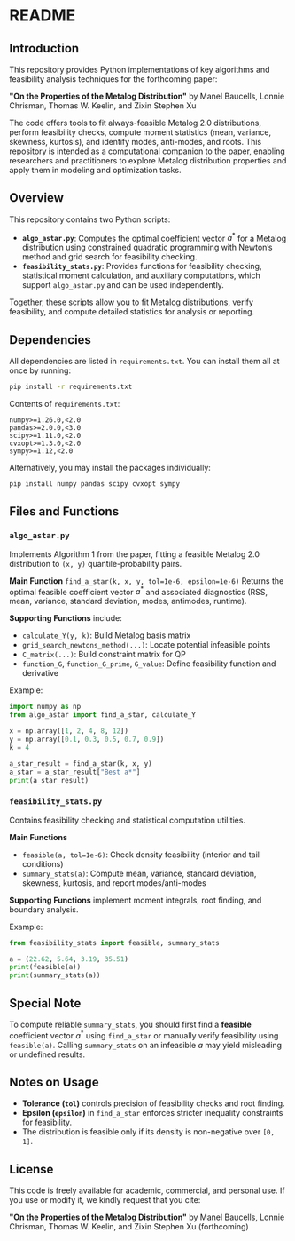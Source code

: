 # README

## Introduction

This repository provides Python implementations of key algorithms and feasibility analysis techniques for the forthcoming paper:

**"On the Properties of the Metalog Distribution"**
by Manel Baucells, Lonnie Chrisman, Thomas W. Keelin, and Zixin Stephen Xu

The code offers tools to fit always-feasible Metalog 2.0 distributions, perform feasibility checks, compute moment statistics (mean, variance, skewness, kurtosis), and identify modes, anti-modes, and roots. This repository is intended as a computational companion to the paper, enabling researchers and practitioners to explore Metalog distribution properties and apply them in modeling and optimization tasks.

## Overview

This repository contains two Python scripts:

* **`algo_astar.py`**: Computes the optimal coefficient vector $a^*$ for a Metalog distribution using constrained quadratic programming with Newton’s method and grid search for feasibility checking.
* **`feasibility_stats.py`**: Provides functions for feasibility checking, statistical moment calculation, and auxiliary computations, which support `algo_astar.py` and can be used independently.

Together, these scripts allow you to fit Metalog distributions, verify feasibility, and compute detailed statistics for analysis or reporting.

## Dependencies

All dependencies are listed in `requirements.txt`. You can install them all at once by running:

```sh
pip install -r requirements.txt
```

Contents of `requirements.txt`:

```
numpy>=1.26.0,<2.0
pandas>=2.0.0,<3.0
scipy>=1.11.0,<2.0
cvxopt>=1.3.0,<2.0
sympy>=1.12,<2.0
```

Alternatively, you may install the packages individually:

```sh
pip install numpy pandas scipy cvxopt sympy
```

## Files and Functions

### `algo_astar.py`

Implements Algorithm 1 from the paper, fitting a feasible Metalog 2.0 distribution to `(x, y)` quantile-probability pairs.

**Main Function**
`find_a_star(k, x, y, tol=1e-6, epsilon=1e-6)`
Returns the optimal feasible coefficient vector $a^*$ and associated diagnostics (RSS, mean, variance, standard deviation, modes, antimodes, runtime).

**Supporting Functions** include:

* `calculate_Y(y, k)`: Build Metalog basis matrix
* `grid_search_newtons_method(...)`: Locate potential infeasible points
* `C_matrix(...)`: Build constraint matrix for QP
* `function_G`, `function_G_prime`, `G_value`: Define feasibility function and derivative

Example:

```python
import numpy as np
from algo_astar import find_a_star, calculate_Y

x = np.array([1, 2, 4, 8, 12])
y = np.array([0.1, 0.3, 0.5, 0.7, 0.9])
k = 4

a_star_result = find_a_star(k, x, y)
a_star = a_star_result["Best a*"]
print(a_star_result)
```

### `feasibility_stats.py`

Contains feasibility checking and statistical computation utilities.

**Main Functions**

* `feasible(a, tol=1e-6)`: Check density feasibility (interior and tail conditions)
* `summary_stats(a)`: Compute mean, variance, standard deviation, skewness, kurtosis, and report modes/anti-modes

**Supporting Functions** implement moment integrals, root finding, and boundary analysis.

Example:

```python
from feasibility_stats import feasible, summary_stats

a = (22.62, 5.64, 3.19, 35.51)
print(feasible(a))
print(summary_stats(a))
```

## Special Note

To compute reliable `summary_stats`, you should first find a **feasible** coefficient vector $a^*$ using `find_a_star` or manually verify feasibility using `feasible(a)`. Calling `summary_stats` on an infeasible $a$ may yield misleading or undefined results.

## Notes on Usage

* **Tolerance (`tol`)** controls precision of feasibility checks and root finding.
* **Epsilon (`epsilon`)** in `find_a_star` enforces stricter inequality constraints for feasibility.
* The distribution is feasible only if its density is non-negative over `[0, 1]`.

## License

This code is freely available for academic, commercial, and personal use. If you use or modify it, we kindly request that you cite:

**"On the Properties of the Metalog Distribution"**
by Manel Baucells, Lonnie Chrisman, Thomas W. Keelin, and Zixin Stephen Xu (forthcoming)
